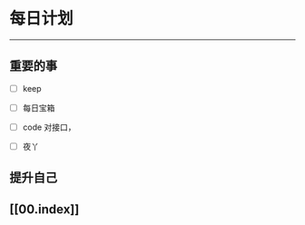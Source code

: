 
# 每日计划
---
## 重要的事

- [ ]  keep
- [ ]  每日宝箱
- [ ]  code
    对接口，
- [ ] 夜丫



## 提升自己

  



## [[00.index]]










